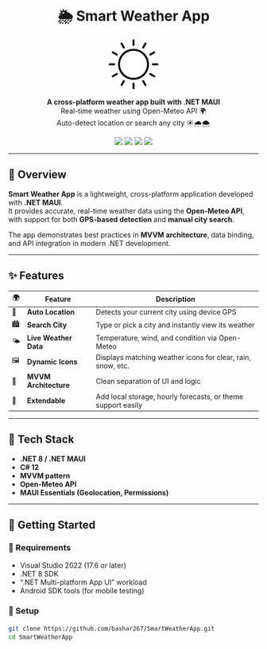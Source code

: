 <h1 align="center">🌦️ Smart Weather App</h1>

<p align="center">
  <img src="MauiWeatherApp/Resources/Images/sunny.png" width="100" alt="Weather Icon"/>
</p>

<p align="center">
  <b>A cross-platform weather app built with .NET MAUI</b><br/>
  Real-time weather using Open-Meteo API 🌍<br/>
  Auto-detect location or search any city ☀️🌧️🌨️
</p>

<p align="center">
  <img src="https://img.shields.io/badge/.NET%208-512BD4?style=for-the-badge&logo=dotnet&logoColor=white"/>
  <img src="https://img.shields.io/badge/MAUI-Cross--Platform-blue?style=for-the-badge"/>
  <img src="https://img.shields.io/badge/License-MIT-green?style=for-the-badge"/>
  <img src="https://img.shields.io/badge/API-Open--Meteo-yellow?style=for-the-badge"/>
</p>

---

## 🧭 Overview

**Smart Weather App** is a lightweight, cross-platform application developed with **.NET MAUI**.  
It provides accurate, real-time weather data using the **Open-Meteo API**, with support for both **GPS-based detection** and **manual city search**.  

The app demonstrates best practices in **MVVM architecture**, data binding, and API integration in modern .NET development.

---

## ✨ Features

| 🌍 | Feature | Description |
|----|----------|-------------|
| 📍 | **Auto Location** | Detects your current city using device GPS |
| 🏙 | **Search City** | Type or pick a city and instantly view its weather |
| 🌤 | **Live Weather Data** | Temperature, wind, and condition via Open-Meteo |
| 🖼 | **Dynamic Icons** | Displays matching weather icons for clear, rain, snow, etc. |
| 🧠 | **MVVM Architecture** | Clean separation of UI and logic |
| 💾 | **Extendable** | Add local storage, hourly forecasts, or theme support easily |

---

## 🧱 Tech Stack

- **.NET 8 / .NET MAUI**
- **C# 12**
- **MVVM pattern**
- **Open-Meteo API**
- **MAUI Essentials (Geolocation, Permissions)**

---

## 🚀 Getting Started

### 🔹 Requirements
- Visual Studio 2022 (17.6 or later)
- .NET 8 SDK
- “.NET Multi-platform App UI” workload
- Android SDK tools (for mobile testing)

### 🔹 Setup
```bash
git clone https://github.com/bashar267/SmartWeatherApp.git
cd SmartWeatherApp
